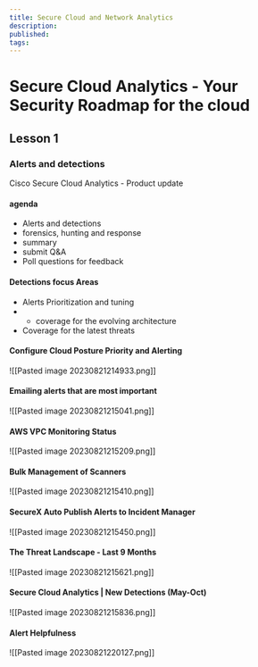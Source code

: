 ```yaml
---
title: Secure Cloud and Network Analytics
description: 
published: 
tags:
---
```


# Secure Cloud Analytics - Your Security Roadmap for the cloud
## Lesson 1
### Alerts and detections
Cisco Secure Cloud Analytics - Product update

#### agenda 
- Alerts and detections 
- forensics, hunting and response
- summary 
- submit Q&A
- Poll questions for feedback

#### Detections focus Areas
- Alerts Prioritization and tuning
- - coverage for the evolving architecture
- Coverage for the latest threats

####  Configure Cloud Posture Priority and Alerting
![[Pasted image 20230821214933.png]]

#### Emailing alerts that are most important
![[Pasted image 20230821215041.png]]

#### AWS VPC Monitoring Status
![[Pasted image 20230821215209.png]]

#### Bulk Management of Scanners
![[Pasted image 20230821215410.png]]

#### SecureX Auto Publish Alerts to Incident Manager
![[Pasted image 20230821215450.png]]


#### The Threat Landscape - Last 9 Months
![[Pasted image 20230821215621.png]]


#### Secure Cloud Analytics | New Detections (May-Oct)
![[Pasted image 20230821215836.png]]


#### Alert Helpfulness
![[Pasted image 20230821220127.png]]


#### 